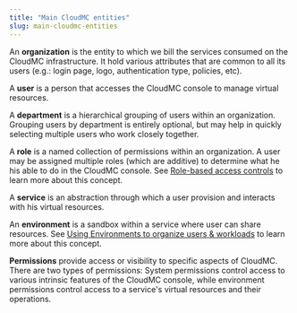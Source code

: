```yaml
---
title: "Main CloudMC entities"
slug: main-cloudmc-entities
---
```



An **organization** is the entity to which we bill the services consumed on the CloudMC infrastructure. It hold various attributes that are common to all its users (e.g.: login page, logo, authentication type, policies, etc).

A **user** is a person that accesses the CloudMC console to manage virtual resources.

A **department** is a hierarchical grouping of users within an organization. Grouping users by department is entirely optional, but may help in quickly selecting multiple users who work closely together.

A **role** is a named collection of permissions within an organization. A user may be assigned multiple roles (which are additive) to determine what he his able to do in the CloudMC console. See [Role-based access controls](../administration/rbac.md) to learn more about this concept.

A **service** is an abstraction through which a user provision and interacts with his virtual resources.

An **environment** is a sandbox within a service where user can share resources. See [Using Environments to organize users & workloads](environments-to-organize-workloads-and-users.md) to learn more about this concept.

**Permissions** provide access or visibility to specific aspects of CloudMC. There are two types of permissions: System permissions control access to various intrinsic features of the CloudMC console, while environment permissions control access to a service's virtual resources and their operations.
